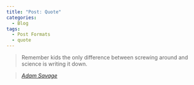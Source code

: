```yaml
---
title: "Post: Quote"
categories:
  - Blog
tags:
  - Post Formats
  - quote
---
```


> Remember kids the only difference between screwing around and science is writing it down.
  
> <cite><a href="http://www.brainyquote.com/quotes/quotes/m/marktwain163473.html">Adam Savage</a></cite>
